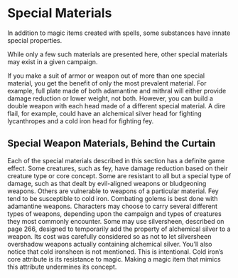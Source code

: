 # Special Materials
In addition to magic items created with spells, some substances have innate special properties.

While only a few such materials are presented here, other special materials may exist in a given campaign.

If you make a suit of armor or weapon out of more than one special material, you get the benefit of only the most prevalent material. For example, full plate made of both adamantine and mithral will either provide damage reduction or lower weight, not both. However, you can build a double weapon with each head made of a different special material. A dire flail, for example, could have an alchemical silver head for fighting lycanthropes and a cold iron head for fighting fey.

## Special Weapon Materials, Behind the Curtain
Each of the special materials described in this section has a definite
game effect. Some creatures, such as fey, have damage reduction
based on their creature type or core concept. Some are resistant to all
but a special type of damage, such as that dealt by evil-aligned
weapons or bludgeoning weapons. Others are vulnerable to weapons
of a particular material. Fey tend to be susceptible to cold iron.
Combating golems is best done with adamantine weapons.
Characters may choose to carry several different types of weapons,
depending upon the campaign and types of creatures they most
commonly encounter. Some may use silversheen, described on page
266, designed to temporarily add the property of alchemical silver to a
weapon. Its cost was carefully considered so as not to let silversheen
overshadow weapons actually containing alchemical silver. You’ll also
notice that cold ironsheen is not mentioned. This is intentional. Cold
iron’s core attribute is its resistance to magic. Making a magic item
that mimics this attribute undermines its concept.